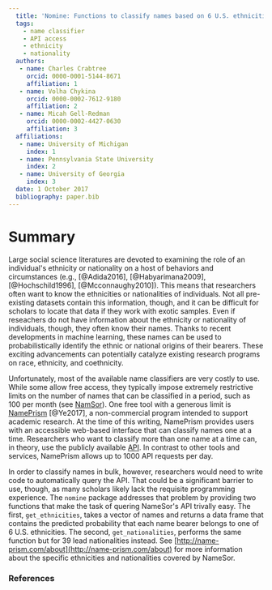 ```yaml
---
  title: 'Nomine: Functions to classify names based on 6 U.S. ethnicities or 39 leaf nationalities.'
  tags:
    - name classifier
    - API access
    - ethnicity
    - nationality
  authors:
   - name: Charles Crabtree
     orcid: 0000-0001-5144-8671
     affiliation: 1
   - name: Volha Chykina
     orcid: 0000-0002-7612-9180
     affiliation: 2
   - name: Micah Gell-Redman
     orcid: 0000-0002-4427-0630
     affiliation: 3
  affiliations:
   - name: University of Michigan
     index: 1
   - name: Pennsylvania State University
     index: 2
   - name: University of Georgia
     index: 3
  date: 1 October 2017
  bibliography: paper.bib
---
```


# Summary

Large social science literatures are devoted to examining the role of an individual's ethnicity or nationality on a host of behaviors and circumstances (e.g., [@Adida2016], [@Habyarimana2009], [@Hochschild1996], [@Mcconnaughy2010]). This means that researchers often want to know the ethnicities or nationalities of individuals. Not all pre-existing datasets contain this information, though, and it can be difficult for scholars to locate that data if they work with exotic samples. Even if reseachers do not have information about the ethnicity or nationality of individuals, though, they often know their names. Thanks to recent developments in machine learning, these names can be used to probabilistically identify the ethnic or national origins of their bearers. These exciting advancements can potentially catalyze existing research programs on race, ethnicity, and coethnicity.

Unfortunately, most of the available name classifiers are very costly to use. While some allow free access, they typically impose extremely restrictive limits on the number of names that can be classified in a period, such as 100 per month (see [NamSor](http://www.namsor.com/)). One free tool with a generous limit is [NamePrism](http://name-prism.com/) [@Ye2017], a non-commercial program intended to support academic research. At the time of this writing, NamePrism provides users with an accessible web-based interface that can classify names one at a time. Researchers who want to classify more than one name at a time can, in theory, use the publicly available [API](http://name-prism.com/api). In contrast to other tools and services, NamePrism allows up to 1000 API requests per day.

In order to classify names in bulk, however, researchers would need to write code to automatically query the API. That could be a significant barrier to use, though, as many scholars likely lack the requisite programming experience. The `nomine` package addresses that problem by providing two functions that make the task of quering NameSor's API trivally easy. The first, `get_ethnicities`, takes a vector of names and returns a data frame that contains the predicted probability that each name bearer belongs to one of 6 U.S. ethnicities. The second, `get_nationalities`, performs the same function but for 39 lead nationalities instead. See [http://name-prism.com/about](http://name-prism.com/about) for more information about the specific ethnicities and nationalities covered by NameSor.


### References

